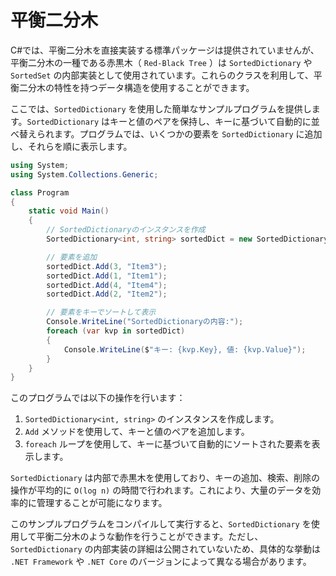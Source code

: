 # 平衡二分木

C#では、平衡二分木を直接実装する標準パッケージは提供されていませんが、平衡二分木の一種である赤黒木（ `Red-Black Tree` ）は `SortedDictionary` や `SortedSet` の内部実装として使用されています。これらのクラスを利用して、平衡二分木の特性を持つデータ構造を使用することができます。

ここでは、`SortedDictionary` を使用した簡単なサンプルプログラムを提供します。`SortedDictionary` はキーと値のペアを保持し、キーに基づいて自動的に並べ替えられます。プログラムでは、いくつかの要素を `SortedDictionary` に追加し、それらを順に表示します。

```csharp
using System;
using System.Collections.Generic;

class Program
{
	static void Main()
	{
		// SortedDictionaryのインスタンスを作成
		SortedDictionary<int, string> sortedDict = new SortedDictionary<int, string>();

		// 要素を追加
		sortedDict.Add(3, "Item3");
		sortedDict.Add(1, "Item1");
		sortedDict.Add(4, "Item4");
		sortedDict.Add(2, "Item2");

		// 要素をキーでソートして表示
		Console.WriteLine("SortedDictionaryの内容:");
		foreach (var kvp in sortedDict)
		{
			Console.WriteLine($"キー: {kvp.Key}, 値: {kvp.Value}");
		}
	}
}
```

このプログラムでは以下の操作を行います：

1. `SortedDictionary<int, string>` のインスタンスを作成します。
2. `Add` メソッドを使用して、キーと値のペアを追加します。
3. `foreach` ループを使用して、キーに基づいて自動的にソートされた要素を表示します。

`SortedDictionary` は内部で赤黒木を使用しており、キーの追加、検索、削除の操作が平均的に `O(log n)` の時間で行われます。これにより、大量のデータを効率的に管理することが可能になります。

このサンプルプログラムをコンパイルして実行すると、`SortedDictionary` を使用して平衡二分木のような動作を行うことができます。ただし、`SortedDictionary` の内部実装の詳細は公開されていないため、具体的な挙動は `.NET Framework` や `.NET Core` のバージョンによって異なる場合があります。
